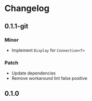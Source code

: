 # Changelog

## 0.1.1-git

### Minor

- Implement `Display` for `Connection<T>`

### Patch

- Update dependencies
- Remove workaround lint false positive

## 0.1.0

<!-- Increment to skip CHANGELOG.md test: 2 -->
